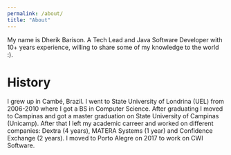 ```yaml
---
permalink: /about/
title: "About"
---
```


My name is Dherik Barison. A Tech Lead and Java Software Developer with 10+ years experience, willing to share some of my knowledge to the world :).

# History

I grew up in Cambé, Brazil. I went to State University of Londrina (UEL) from 2006-2010 where I got a BS in Computer Science. After graduating I moved to Campinas and got a master graduation on State University of Campinas (Unicamp). After that I left my academic carreer and worked on different companies: Dextra (4 years), MATERA Systems (1 year) and Confidence Exchange (2 years). I moved to Porto Alegre on 2017 to work on CWI Software.
